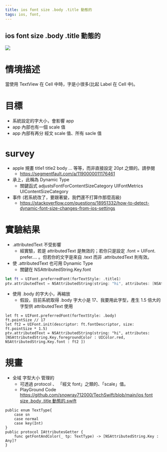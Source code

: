 ```yaml
---
title: ios font size .body .title 動態的
tags: ios, font,
---
```

ios font size .body .title 動態的
---
![](https://i.imgur.com/jvCkeKd.png)


# 情境描述
當使用 TextView 在 Cell 中時，字是小很多(比起 Label 在 Cell 中)。


# 目標
- 系統設定的字大小，會影響 app
- app 內部也有一個 scale 值
- app 內部有再分 經文 scale 值、所有 sacle 值

# survey
- apple 規畫 title1 title2 body ... 等等，而非直接設定 20pt 之類的。請參閱
    - https://segmentfault.com/a/1190000011176461
- 承上，此稱為 Dynamic Type
    - 關鍵函式 adjustsFontForContentSizeCategory UIFontMetrics UIContentSizeCategory
- 事件 (若系統改了，要跟著變，我們還不打算作那麼高級)
    - https://stackoverflow.com/questions/18951332/how-to-detect-dynamic-font-size-changes-from-ios-settings

# 實驗結果
- .attributedText 不受影響
    - 經實驗，若是 attributedText 是無效的；若你只是設定 .font = UIFont. prefer.... 。但若你的文字是來自 .text 而非 .attributedText 則有效。
- 使 .attributedText 也可用 Dynamic Type
    - 關鍵在 NSAttributedString.Key.font
```swift
let ft = UIFont.preferredFont(forTextStyle: .title1)
ptv.attributedText = NSAttributedString(string: "hi", attributes: [NSAttributedString.Key.foregroundColor : UIColor.red, NSAttributedString.Key.font : ft])
```
- 使用 .body 的字大小，再縮放
    - 假設，目前系統取得 .body 字大小是 17、我要用此字型，產生 1.5 倍大的字型供 attributedText 使用
```swift=
let ft = UIFont.preferredFont(forTextStyle: .body)
ft.pointSize // 17
let ft2 = UIFont.init(descriptor: ft.fontDescriptor, size: ft.pointSize * 1.5)
ptv.attributedText = NSAttributedString(string: "hi", attributes: [NSAttributedString.Key.foregroundColor : UIColor.red, NSAttributedString.Key.font : ft2 ])
```

# 規畫
- 全域 字型大小 管理的
    - 可透過 protocol 、 「經文 font」之類的、「scale」值。
    - PlayGround Code [https://github.com/snowray712000/TechSwift/blob/main/ios font size .body .title 動態的.swift](https://github.com/snowray712000/TechSwift/blob/main/ios%20font%20size%20.body%20.title%20%E5%8B%95%E6%85%8B%E7%9A%84.swift)

```swift=
public enum TextType{
    case sn
    case normal
    case key(Int)
}
public protocol IAttributesGetter {
    func getFontAndColor(_ tp: TextType) -> [NSAttributedString.Key : Any]?
}
```

